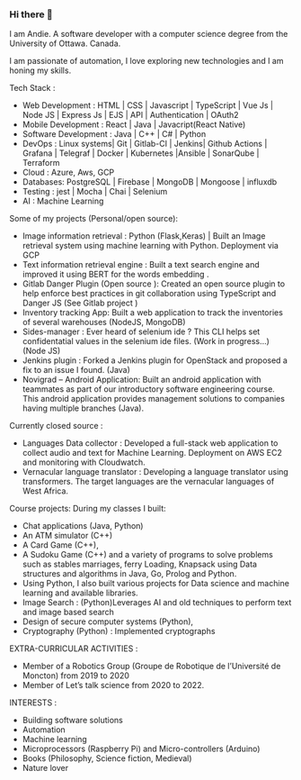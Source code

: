 ### Hi there 👋

<!--
**AnderwanSAM/AnderwanSAM** is a ✨ _special_ ✨ repository because its `README.md` (this file) appears on your GitHub profile.

Here are some ideas to get you started:

- 🔭 I’m currently working on ...
- 🌱 I’m currently learning ...
- 👯 I’m looking to collaborate on ...
- 🤔 I’m looking for help with ...
- 💬 Ask me about ...
- 📫 How to reach me: ...
- 😄 Pronouns: ...
- ⚡ Fun fact: ...
-->

I am Andie. A software developer with a computer science degree from the University of Ottawa. Canada. 

I am passionate of automation,  I love exploring new technologies and I am honing my skills. 

Tech Stack : 
 * Web Development : HTML | CSS | Javascript | TypeScript | Vue Js | Node JS | Express Js | EJS | API | Authentication | OAuth2
 * Mobile Development : React | Java | Javacript(React Native)
 * Software Development : Java | C++ | C# | Python
 * DevOps : Linux systems| Git | Gitlab-CI | Jenkins| Github Actions | Grafana | Telegraf | Docker | Kubernetes |Ansible | SonarQube | Terraform
 * Cloud : Azure, Aws, GCP 
 * Databases:  PostgreSQL | Firebase | MongoDB | Mongoose | influxdb
 * Testing : jest | Mocha | Chai | Selenium
 * AI : Machine Learning

 Some of my projects (Personal/open source): 

 * Image information retrieval : Python (Flask,Keras) | Built an Image retrieval system using machine learning with Python. Deployment via GCP
 * Text information retrieval engine : Built a text search engine and improved it using BERT for the words embedding .
 * Gitlab Danger Plugin (Open source ): Created an open source plugin to help enforce best practices in git collaboration using TypeScript and Danger JS (See Gitlab project )
 * Inventory tracking App: Built a web application to track the inventories of several warehouses (NodeJS, MongoDB)
 * Sides-manager : Ever heard of selenium ide ? This CLI helps set confidentatial values in the selenium ide files. (Work in progress...) (Node JS)
 * Jenkins plugin : Forked a Jenkins plugin for OpenStack and proposed a fix to an issue I found. (Java)
 * Novigrad – Android Application: Built an android application with teammates as part of our introductory software engineering course. This android application provides management solutions to companies having multiple branches (Java).

Currently closed source   : 
 * Languages Data collector :  Developed a full-stack web application to collect audio and text for Machine Learning. Deployment on AWS EC2 and monitoring with Cloudwatch.
 * Vernacular language translator : Developing a language translator using transformers. The target languages are the vernacular languages of West Africa.
 

Course projects: 	During my classes I built:
 
 * Chat applications (Java, Python)
 * An ATM simulator (C++)
 * A Card Game (C++),
 * A Sudoku Game (C++) and a variety of programs to solve problems such as stables marriages, ferry Loading, Knapsack using Data structures and algorithms in Java, Go, Prolog and Python.
 * Using Python, I also built various projects for Data science and machine learning and available libraries.
 * Image Search : (Python)Leverages AI and old techniques to perform text and image based search
 * Design of secure computer systems (Python),
 * Cryptography (Python) : Implemented cryptographs
    

EXTRA-CURRICULAR ACTIVITIES : 

*	Member of a Robotics Group (Groupe de Robotique de l’Université de Moncton) from 2019 to 2020
*	Member of Let’s talk science from 2020 to 2022.

INTERESTS : 

*  Building software solutions
*  Automation
*  Machine learning
* 	Microprocessors (Raspberry Pi) and Micro-controllers (Arduino)
*  Books (Philosophy, Science fiction, Medieval)
*	 Nature lover


